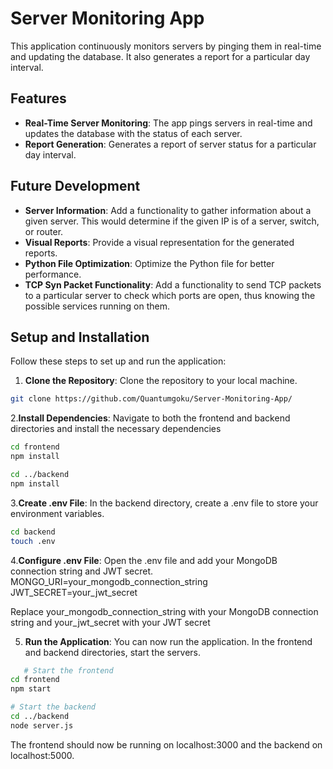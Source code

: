 # Server Monitoring App

This application continuously monitors servers by pinging them in real-time and updating the database. It also generates a report for a particular day interval.

## Features

- **Real-Time Server Monitoring**: The app pings servers in real-time and updates the database with the status of each server.
- **Report Generation**: Generates a report of server status for a particular day interval.

## Future Development

- **Server Information**: Add a functionality to gather information about a given server. This would determine if the given IP is of a server, switch, or router.
- **Visual Reports**: Provide a visual representation for the generated reports.
- **Python File Optimization**: Optimize the Python file for better performance.
- **TCP Syn Packet Functionality**: Add a functionality to send TCP packets to a particular server to check which ports are open, thus knowing the possible services running on them.

## Setup and Installation

Follow these steps to set up and run the application:

1. **Clone the Repository**: Clone the repository to your local machine.

```bash
git clone https://github.com/Quantumgoku/Server-Monitoring-App/
```

2.**Install Dependencies**: Navigate to both the frontend and backend directories and install the necessary dependencies
```bash
cd frontend
npm install

cd ../backend
npm install
```

3.**Create .env File**: In the backend directory, create a .env file to store your environment variables.
```bash
cd backend
touch .env
```

4.**Configure .env File**: Open the .env file and add your MongoDB connection string and JWT secret.
  MONGO_URI=your_mongodb_connection_string
  JWT_SECRET=your_jwt_secret

Replace your_mongodb_connection_string with your MongoDB connection string and your_jwt_secret with your JWT secret

5. **Run the Application**: You can now run the application. In the frontend and backend directories, start the servers.
```bash
   # Start the frontend
cd frontend
npm start

# Start the backend
cd ../backend
node server.js
```
The frontend should now be running on localhost:3000 and the backend on localhost:5000.
